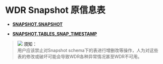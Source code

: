 # WDR Snapshot 原信息表<a name="ZH-CN_TOPIC_0245374863"></a>

-   **[SNAPSHOT.SNAPSHOT](SNAPSHOT-SNAPSHOT.md)**  

-   **[SNAPSHOT.TABLES\_SNAP\_TIMESTAMP](SNAPSHOT-TABLES_SNAP_TIMESTAMP.md)**  

>![](D:\docs\content\zh\docs\Developerguide\public_sys-resources\icon-notice.png) **须知：**   
>用户应该禁止对Snapshot schema下的表进行增删改等操作，人为对这些表的修改或破坏可能会导致WDR各种异常情况甚至WDR不可用。  

